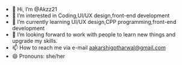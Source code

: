 - 👋 Hi, I’m @Akzz21
- 👀 I’m interested in Coding,UI/UX design,front-end development
- 🌱 I’m currently learning UI/UX design,CPP programming,front-end development
- 💞️ I’m looking forward to work with people to learn new things and upgrade my skills.
- 📫 How to reach me via e-mail aakarshigotharwal@gmail.com
- 😄 Pronouns: she/her


<!---
Akzz21/Akzz21 is a ✨ special ✨ repository because its `README.md` (this file) appears on your GitHub profile.
You can click the Preview link to take a look at your changes.
--->
